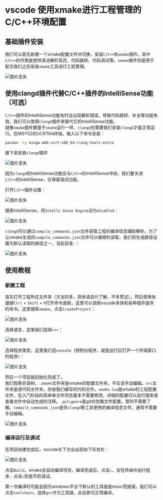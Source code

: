 # vscode 使用xmake进行工程管理的C/C++环境配置

## 基础插件安装

我们可以首先新建一个xmake配置文件并切换，安装`C/C++`和`xmake`插件。其中`C/C++`的作用是提供语法解析高亮、代码跳转、代码调试等。`xmake`插件则是用于配合我们之前安装`xmake`工具进行工程管理。

![图片丢失](img/vscode_xmake_1.jpg "需要安装的插件")

## 使用clangd插件代替C/C++插件的IntelliSense功能（可选）

`C/C++`插件的IntelliSense功能有时会出现解析错误，导致代码跳转、补全等功能失效。我们可以使用`clangd`插件来替代它的IntelliSense功能。  
就像`xmake`插件要基于`xmake`运行一样，`clangd`也需要我们安装`clangd`才能正常运行。在MSYS2的UCRT64终端，输入以下命令安装：

```bash
pacman -Sy mingw-w64-ucrt-x86_64-clang-tools-extra
```

接下来安装`clangd`插件

![图片丢失](img/vscode_xmake_2.jpg "clangd插件")

因为`clangd`的IntelliSense功能会与`C/C++`的IntelliSense冲突，我们要关闭`C/C++`的IntelliSense，仅保留调试功能。

打开`C/C++`插件设置：

![图片丢失](img/vscode_xmake_3.jpg "C/C++插件设置")

搜索IntelliSense，将`Intelli Sense Engine`设为`disabled`：

![图片丢失](img/vscode_xmake_4.jpg "禁用IntelliSense")

`clangd`可以通过`compile_commands.json`文件获取工程的编译信息辅助解析。为了让xmake生成的`compile_commands.json`文件可以被顺利读取，我们将生成路径设置为默认读取的路径之一，当前目录`.`：

![图片丢失](img/vscode_xmake_5.jpg "修改Compile Commands Directory")

## 使用教程

### 新建工程

首先打开工程所在文件夹（方法较多，具体请自行了解，不多赘述）。然后使用快捷键`Ctrl` + `Shift` + `P`打开命令面板，这里可以调用vscode本体和各种插件提供的命令。这里搜索`xmake`，点击`CreateProject`：

![图片丢失](img/vscode_xmake_6.jpg "创建新工程")

选择语言，这里我们选择`c++`：

![图片丢失](img/vscode_xmake_7.jpg "选择语言")

选择程序类型，这里我们选`console`（控制台程序，就是运行后打开一个终端窗口的程序）：

![图片丢失](img/vscode_xmake_8.jpg "选择程序类型")

然后一个项目就初始化完成了。  
我们观察目录树，`.xmake`文件夹是xmake的配置文件夹，不应该手动编辑。`src`文件夹是源代码文件夹，存放我们编写的代码文件。`xmake.lua`是xmake的工程配置文件，在入门阶段的简单单文件项目基本不需要修改，详细的配置可以自行搜索或查看文件中自动生成的注释。`.gitignore`是git的忽略文件配置，暂时不需要了解。`compile_commands.json`是供`clangd`等工具使用的编译信息文件，通常不需要手动编辑。

![图片丢失](img/vscode_xmake_9.jpg "新建工程目录结构")

### 编译运行及调试

在项目创建完成后，vscode左下方会出现如下任务栏：

![图片丢失](img/vscode_xmake_10.jpg "xmake任务栏")

点击`Build`，xmake会自动编译项目。编译完成后，点击`▷`，会在终端中运行程序，点击`▢`则是开启调试。

第一次编译时可能会因为windows平台下默认的工具链是msvc而报错，我们可以点击`toolchain`，选择`gcc`作为工具链，此后即可正常编译。
